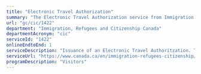 ```yaml
---
title: "Electronic Travel Authorization"
summary: "The Electronic Travel Authorization service from Immigration, Refugees and Citizenship Canada is available end-to-end online, according to the GC Service Inventory."
url: "gc/cic/1422"
department: "Immigration, Refugees and Citizenship Canada"
departmentAcronym: "cic"
serviceId: "1422"
onlineEndtoEnd: 1
serviceDescription: "Issuance of an Electronic Travel Authoritzation. This authorization is an entry requirement for visa-exempt, non-US citizen foreign nationals travelling to or transiting through Canada by air, and is electronically linked to a client's passport."
serviceUrl: "https://www.canada.ca/en/immigration-refugees-citizenship/services/visit-canada/eta.html"
programDescription: "Visitors"
---
```


